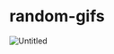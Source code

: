 # random-gifs
![Untitled](https://github.com/adityamukherje/GIF-generator/assets/86552563/01e7e6c1-24d5-4f39-8dd4-a217d213309a)
